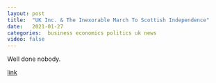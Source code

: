 ```yaml
---
layout: post
title:  "UK Inc. & The Inexorable March To Scottish Independence"
date:   2021-01-27
categories:  business economics politics uk news
video: false
---
```


Well done nobody.

[link](//www.zerohedge.com/markets/uk-inc-inexorable-march-scottish-independence)
